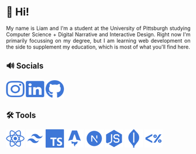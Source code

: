 # 👋 Hi!

<div align="justify">
    My name is Liam and I'm a student at the University of Pittsburgh studying Computer Science + Digital Narrative and Interactive Design. Right now I'm primarily focussing on my degree, but I am learning web development on the side to supplement my education, which is most of what you'll find here.
</div>

## 🔊 Socials
<p float="left">
    <a href="https://www.instagram.com/liamsullivanphoto/"><img src="instagram.svg" width="50" height="50"></a>
    <a href="https://www.linkedin.com/in/liambsulliva/"><img src="linkedin.svg" width="50" height="50"></a>
    <a href="https://github.com/liambsulliva"><img src="github.svg" width="50" height="50"></a>
</p>

## 🛠️ Tools
<p float="left">
    <a href="https://react.dev"><img src="react.svg" width="50" height="50"></a>
    <a href="https://tailwindcss.com"><img src="tailwind.svg" width="50" height="50"></a>
    <a href="https://typescriptlang.org/"><img src="typescript.svg" width="50" height="50"></a>
    <a href="https://astro.build"><img src="astro.svg" width="50" height="50"></a>
    <a href="https://nextjs.org"><img src="nextjs.svg" width="50" height="50"></a>
    <a href="https://nodejs.org"><img src="nodejs.svg" width="50" height="50"></a>
    <a href="https://mongodb.com"><img src="mongodb.svg" width="50" height="50"></a>
    <a href="https://ejs.co"><img src="ejs.svg" width="50" height="50"></a>
</p>
